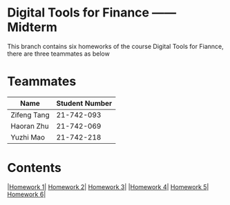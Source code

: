 Digital Tools for Finance —— Midterm
==============================
This branch contains six homeworks of the course Digital Tools for Fiannce, there are three teammates as below 
# Teammates
|Name        | Student Number|
| ---        |---            |
|Zifeng Tang | 21-742-093    |
|Haoran Zhu  | 21-742-069    |
|Yuzhi Mao   | 21-742-218    |

# Contents
|[Homework 1](./Homework-1.md)| [Homework 2](./Homework-2.md)| [Homework 3](./Homework-3.md)|
|[Homework 4](./Homework-4.md)| [Homework 5](./Homework-5.md)| [Homework 6](./Homework-6.md)|





